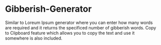 # Gibberish-Generator
Similar to Loreum Ipsum generator where you can enter how many words are required and it returns the specificed number of gibberish words.
Copy to Clipboard feature which allows you to copy the text and use it somewhere is also included.
